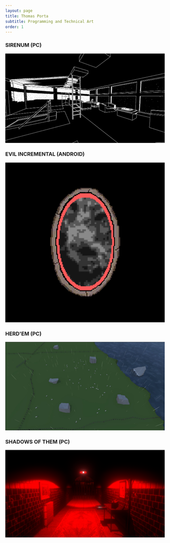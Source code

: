 ```yaml
---
layout: page
title: Thomas Porta
subtitle: Programming and Technical Art
order: 1
---
```


### SIRENUM (PC)

[![Sirenum Screenshot](/assets/img/Sirenum4.png)](https://thomasporta.github.io/sirenum)

### EVIL INCREMENTAL (ANDROID)

[![Evil Incremental Screenshot](/assets/img/Portal.png)](https://thomasporta.github.io/evilincremental)

### HERD'EM (PC)


[![Herd'Em Screenshot](/assets/img/Rainy.JPG)](https://thomasporta.github.io/herdem)


### SHADOWS OF THEM (PC)

[![Shadows of Them Screenshot](/assets/img/SOT1.png)](https://thomasporta.github.io/shadowsofthem)

